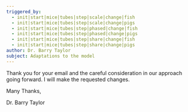```yaml
---
triggered_by:
  - init|start|mice|tubes|step|scale|change|fish
  - init|start|mice|tubes|step|scale|change|pigs
  - init|start|mice|tubes|step|phased|change|fish
  - init|start|mice|tubes|step|phased|change|pigs
  - init|start|mice|tubes|step|share|change|fish
  - init|start|mice|tubes|step|share|change|pigs
author: Dr. Barry Taylor
subject: Adaptations to the model
---
```


Thank you for your email and the careful consideration in our approach going forward. I will make the requested changes.

Many Thanks,

Dr. Barry Taylor
